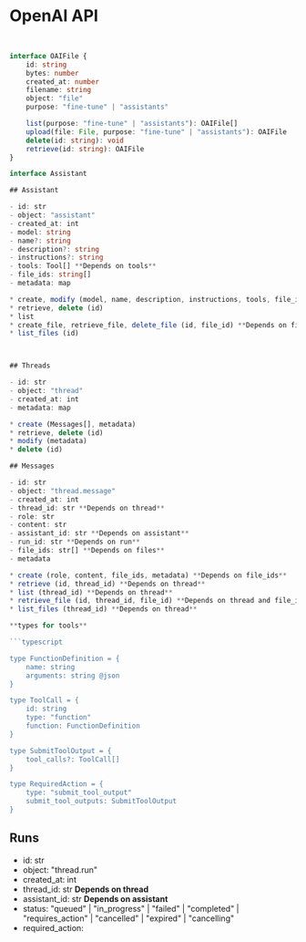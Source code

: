 # OpenAI API

```typescript


interface OAIFile {
	id: string
	bytes: number
	created_at: number
	filename: string
	object: "file"
	purpose: "fine-tune" | "assistants"

	list(purpose: "fine-tune" | "assistants"): OAIFile[]
	upload(file: File, purpose: "fine-tune" | "assistants"): OAIFile
	delete(id: string): void
	retrieve(id: string): OAIFile
}

interface Assistant 

## Assistant

- id: str
- object: "assistant"
- created_at: int
- model: string
- name?: string
- description?: string
- instructions?: string
- tools: Tool[] **Depends on tools**
- file_ids: string[]
- metadata: map

* create, modify (model, name, description, instructions, tools, file_ids, metadata) **Depends on file_ids and tools**
* retrieve, delete (id)
* list
* create_file, retrieve_file, delete_file (id, file_id) **Depends on file_ids**
* list_files (id)



## Threads

- id: str
- object: "thread"
- created_at: int
- metadata: map

* create (Messages[], metadata)
* retrieve, delete (id)
* modify (metadata)
* delete (id)

## Messages

- id: str
- object: "thread.message"
- created_at: int
- thread_id: str **Depends on thread**
- role: str
- content: str
- assistant_id: str **Depends on assistant**
- run_id: str **Depends on run**
- file_ids: str[] **Depends on files**
- metadata

* create (role, content, file_ids, metadata) **Depends on file_ids**
* retrieve (id, thread_id) **Depends on thread**
* list (thread_id) **Depends on thread**
* retrieve_file (id, thread_id, file_id) **Depends on thread and file_ids**
* list_files (thread_id) **Depends on thread**

**types for tools**

```typescript

type FunctionDefinition = {
	name: string
	arguments: string @json
}

type ToolCall = {
	id: string
	type: "function"
	function: FunctionDefinition
}

type SubmitToolOutput = {
	tool_calls?: ToolCall[]
}

type RequiredAction = {
	type: "submit_tool_output"
	submit_tool_outputs: SubmitToolOutput
}
```


## Runs

- id: str
- object: "thread.run"	
- created_at: int
- thread_id: str **Depends on thread**
- assistant_id: str **Depends on assistant**
- status: "queued" | "in_progress" | "failed" | "completed" | "requires_action" | "cancelled" | "expired" | "cancelling"
- required_action: 
